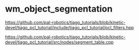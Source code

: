 # wm_object_segmentation
https://github.com/pal-robotics/tiago_tutorials/blob/kinetic-devel/tiago_pcl_tutorial/include/tiago_pcl_tutorial/pcl_filters.hpp

https://github.com/pal-robotics/tiago_tutorials/blob/kinetic-devel/tiago_pcl_tutorial/src/nodes/segment_table.cpp
